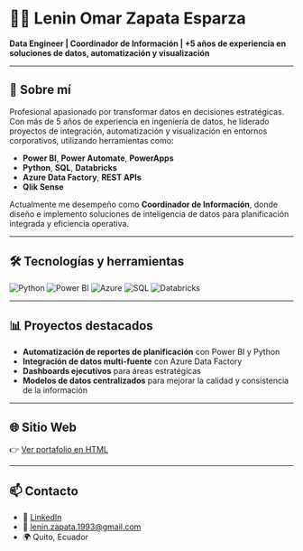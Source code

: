 # 👨‍💻 Lenin Omar Zapata Esparza

**Data Engineer | Coordinador de Información | +5 años de experiencia en soluciones de datos, automatización y visualización**

---

## 🚀 Sobre mí

Profesional apasionado por transformar datos en decisiones estratégicas. Con más de 5 años de experiencia en ingeniería de datos, he liderado proyectos de integración, automatización y visualización en entornos corporativos, utilizando herramientas como:

- **Power BI**, **Power Automate**, **PowerApps**
- **Python**, **SQL**, **Databricks**
- **Azure Data Factory**, **REST APIs**
- **Qlik Sense**

Actualmente me desempeño como **Coordinador de Información**, donde diseño e implemento soluciones de inteligencia de datos para planificación integrada y eficiencia operativa.

---

## 🛠️ Tecnologías y herramientas

![Python](https://img.shields.io/badge/-Python-3776AB?style=flat&logo=python&logoColor=white)
![Power BI](https://img.shields.io/badge/-Power%20BI-F2C811?style=flat&logo=powerbi&logoColor=black)
![Azure](https://img.shields.io/badge/-Azure-0078D4?style=flat&logo=microsoftazure&logoColor=white)
![SQL](https://img.shields.io/badge/-SQL-4479A1?style=flat&logo=postgresql&logoColor=white)
![Databricks](https://img.shields.io/badge/-Databricks-E02020?style=flat&logo=databricks&logoColor=white)

---

## 📊 Proyectos destacados

- **Automatización de reportes de planificación** con Power BI y Python  
- **Integración de datos multi-fuente** con Azure Data Factory  
- **Dashboards ejecutivos** para áreas estratégicas  
- **Modelos de datos centralizados** para mejorar la calidad y consistencia de la información

---

## 🌐 Sitio Web

👉 [Ver portafolio en HTML](portfolio/index.html)

---

## 📫 Contacto

- 💼 [LinkedIn](https://www.linkedin.com/in/lenin-zapata-esparza-a5060a179/)
- 📧 lenin.zapata.1993@gmail.com
- 🌍 Quito, Ecuador
